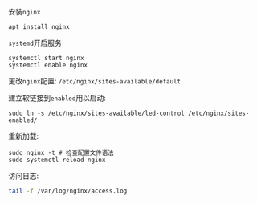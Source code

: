 安装`nginx`
```
apt install nginx
```

`systemd`开启服务
```
systemctl start nginx
systemctl enable nginx
```

更改`nginx`配置:
`/etc/nginx/sites-available/default`

建立软链接到`enabled`用以启动:
```
sudo ln -s /etc/nginx/sites-available/led-control /etc/nginx/sites-enabled/
```

重新加载:
```
sudo nginx -t # 检查配置文件语法
sudo systemctl reload nginx
```

访问日志:
```bash
tail -f /var/log/nginx/access.log
```
